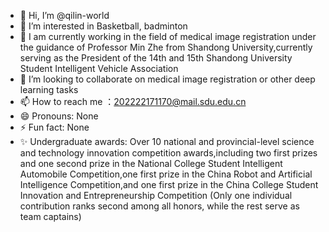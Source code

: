 - 👋 Hi, I’m @qilin-world
- 👀 I’m interested in Basketball, badminton
- 🌱 I am currently working in the field of medical image registration under the guidance of Professor Min Zhe from Shandong University,currently serving as the President of the 14th and 15th Shandong University Student Intelligent Vehicle Association
- 💞️ I’m looking to collaborate on medical image registration or other deep learning tasks
- 📫 How to reach me ：202222171170@mail.sdu.edu.cn
- 😄 Pronouns: None
- ⚡ Fun fact: None
- ✨ Undergraduate awards: Over 10 national and provincial-level science and technology innovation competition awards,including two first prizes and one second prize in the National College Student Intelligent Automobile Competition,one first prize in the China Robot and Artificial Intelligence Competition,and one first prize in the China College Student Innovation and Entrepreneurship Competition (Only one individual contribution ranks second among all honors, while the rest serve as team captains)
<!---
qilin-world/qilin-world is a ✨ special ✨ repository because its `README.md` (this file) appears on your GitHub profile.
You can click the Preview link to take a look at your changes.
--->
